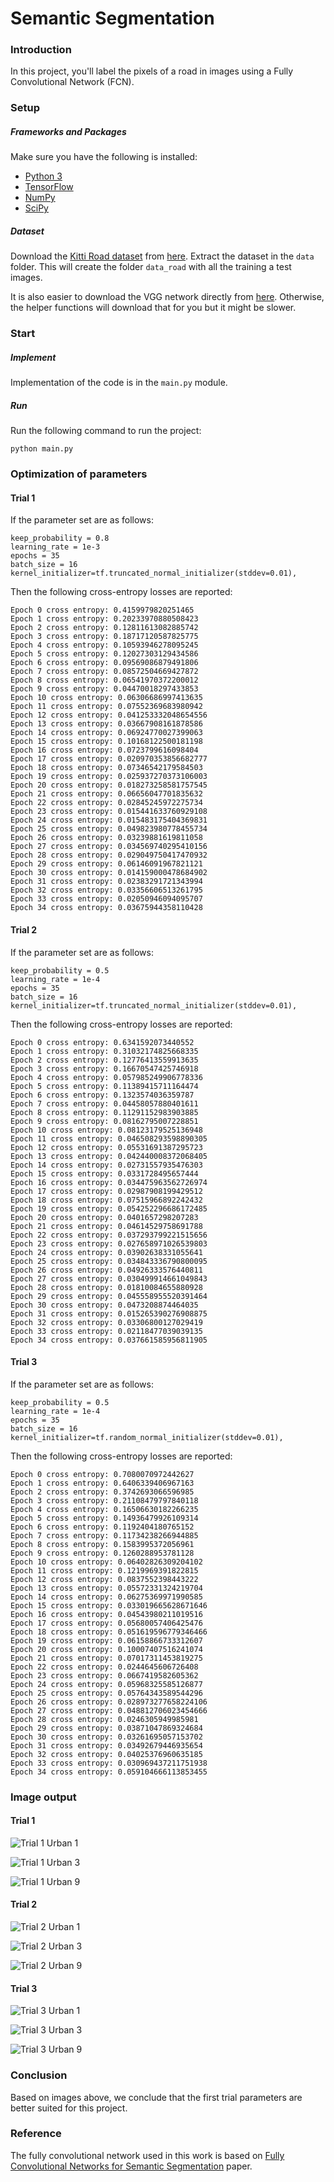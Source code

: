 # Semantic Segmentation
### Introduction
In this project, you'll label the pixels of a road in images using a Fully Convolutional Network (FCN).

### Setup
##### Frameworks and Packages
Make sure you have the following is installed:
 - [Python 3](https://www.python.org/)
 - [TensorFlow](https://www.tensorflow.org/)
 - [NumPy](http://www.numpy.org/)
 - [SciPy](https://www.scipy.org/)
##### Dataset
Download the [Kitti Road dataset](http://www.cvlibs.net/datasets/kitti/eval_road.php) from [here](http://kitti.is.tue.mpg.de/kitti/data_road.zip). Extract the dataset in the `data` folder. This will create the folder `data_road` with all the training a test images.

It is also easier to download the VGG network directly from [here](https://s3-us-west-1.amazonaws.com/udacity-selfdrivingcar/vgg.zip). Otherwise, the helper functions will download that for you but it might be slower.

### Start
##### Implement
Implementation of the code is in the `main.py` module.
##### Run
Run the following command to run the project:
```
python main.py
```

### Optimization of parameters
#### Trial 1
If the parameter set are as follows:
```
keep_probability = 0.8
learning_rate = 1e-3
epochs = 35
batch_size = 16
kernel_initializer=tf.truncated_normal_initializer(stddev=0.01),
```

Then the following cross-entropy losses are reported:
```
Epoch 0 cross entropy: 0.4159979820251465
Epoch 1 cross entropy: 0.20233970880508423
Epoch 2 cross entropy: 0.12811613082885742
Epoch 3 cross entropy: 0.18717120587825775
Epoch 4 cross entropy: 0.10593946278095245
Epoch 5 cross entropy: 0.12027303129434586
Epoch 6 cross entropy: 0.09569086879491806
Epoch 7 cross entropy: 0.08572504669427872
Epoch 8 cross entropy: 0.06541970372200012
Epoch 9 cross entropy: 0.04470018297433853
Epoch 10 cross entropy: 0.06306686997413635
Epoch 11 cross entropy: 0.07552369683980942
Epoch 12 cross entropy: 0.041253332048654556
Epoch 13 cross entropy: 0.03667908161878586
Epoch 14 cross entropy: 0.06924770027399063
Epoch 15 cross entropy: 0.10168122500181198
Epoch 16 cross entropy: 0.0723799616098404
Epoch 17 cross entropy: 0.020970353856682777
Epoch 18 cross entropy: 0.07346542179584503
Epoch 19 cross entropy: 0.025937270373106003
Epoch 20 cross entropy: 0.018273258581757545
Epoch 21 cross entropy: 0.06656047701835632
Epoch 22 cross entropy: 0.02845245972275734
Epoch 23 cross entropy: 0.015441633760929108
Epoch 24 cross entropy: 0.015483175404369831
Epoch 25 cross entropy: 0.049823980778455734
Epoch 26 cross entropy: 0.03239881619811058
Epoch 27 cross entropy: 0.034569740295410156
Epoch 28 cross entropy: 0.029049750417470932
Epoch 29 cross entropy: 0.06146091967821121
Epoch 30 cross entropy: 0.014159000478684902
Epoch 31 cross entropy: 0.02383291721343994
Epoch 32 cross entropy: 0.03356606513261795
Epoch 33 cross entropy: 0.02050946094095707
Epoch 34 cross entropy: 0.03675944358110428
```

#### Trial 2
If the parameter set are as follows:
```
keep_probability = 0.5
learning_rate = 1e-4
epochs = 35
batch_size = 16
kernel_initializer=tf.truncated_normal_initializer(stddev=0.01),
```

Then the following cross-entropy losses are reported:
```
Epoch 0 cross entropy: 0.6341592073440552
Epoch 1 cross entropy: 0.31032174825668335
Epoch 2 cross entropy: 0.12776413559913635
Epoch 3 cross entropy: 0.16670547425746918
Epoch 4 cross entropy: 0.057985249906778336
Epoch 5 cross entropy: 0.11389415711164474
Epoch 6 cross entropy: 0.1323574036359787
Epoch 7 cross entropy: 0.04458057880401611
Epoch 8 cross entropy: 0.11291152983903885
Epoch 9 cross entropy: 0.08162795007228851
Epoch 10 cross entropy: 0.08123179525136948
Epoch 11 cross entropy: 0.046508293598890305
Epoch 12 cross entropy: 0.05531691387295723
Epoch 13 cross entropy: 0.042440008372068405
Epoch 14 cross entropy: 0.02731557935476303
Epoch 15 cross entropy: 0.0331728495657444
Epoch 16 cross entropy: 0.034475963562726974
Epoch 17 cross entropy: 0.02987908199429512
Epoch 18 cross entropy: 0.07515966892242432
Epoch 19 cross entropy: 0.054252296686172485
Epoch 20 cross entropy: 0.0401657298207283
Epoch 21 cross entropy: 0.04614529758691788
Epoch 22 cross entropy: 0.037293799221515656
Epoch 23 cross entropy: 0.027658971026539803
Epoch 24 cross entropy: 0.03902638331055641
Epoch 25 cross entropy: 0.034843336790800095
Epoch 26 cross entropy: 0.04926333576440811
Epoch 27 cross entropy: 0.030499914661049843
Epoch 28 cross entropy: 0.01810084655880928
Epoch 29 cross entropy: 0.045558955520391464
Epoch 30 cross entropy: 0.0473208874464035
Epoch 31 cross entropy: 0.015265390276908875
Epoch 32 cross entropy: 0.03306800127029419
Epoch 33 cross entropy: 0.02118477039039135
Epoch 34 cross entropy: 0.037661585956811905
```

#### Trial 3
If the parameter set are as follows:
```
keep_probability = 0.5
learning_rate = 1e-4
epochs = 35
batch_size = 16
kernel_initializer=tf.random_normal_initializer(stddev=0.01),
```

Then the following cross-entropy losses are reported:
```
Epoch 0 cross entropy: 0.7080070972442627
Epoch 1 cross entropy: 0.6406339406967163
Epoch 2 cross entropy: 0.3742693066596985
Epoch 3 cross entropy: 0.21108479797840118
Epoch 4 cross entropy: 0.16506630182266235
Epoch 5 cross entropy: 0.14936479926109314
Epoch 6 cross entropy: 0.1192404180765152
Epoch 7 cross entropy: 0.11734238266944885
Epoch 8 cross entropy: 0.1583995372056961
Epoch 9 cross entropy: 0.1260288953781128
Epoch 10 cross entropy: 0.06402826309204102
Epoch 11 cross entropy: 0.1219969391822815
Epoch 12 cross entropy: 0.0837552398443222
Epoch 13 cross entropy: 0.05572331324219704
Epoch 14 cross entropy: 0.06275369971990585
Epoch 15 cross entropy: 0.033019665628671646
Epoch 16 cross entropy: 0.04543980211019516
Epoch 17 cross entropy: 0.05680057406425476
Epoch 18 cross entropy: 0.051619596779346466
Epoch 19 cross entropy: 0.06158866733312607
Epoch 20 cross entropy: 0.10007407516241074
Epoch 21 cross entropy: 0.07017311453819275
Epoch 22 cross entropy: 0.0244645606726408
Epoch 23 cross entropy: 0.0667419582605362
Epoch 24 cross entropy: 0.05968325585126877
Epoch 25 cross entropy: 0.05764343589544296
Epoch 26 cross entropy: 0.028973277658224106
Epoch 27 cross entropy: 0.048812706023454666
Epoch 28 cross entropy: 0.0246305949985981
Epoch 29 cross entropy: 0.03871047869324684
Epoch 30 cross entropy: 0.03261695057153702
Epoch 31 cross entropy: 0.03492679446935654
Epoch 32 cross entropy: 0.04025376960635185
Epoch 33 cross entropy: 0.030969437211751938
Epoch 34 cross entropy: 0.059104666113853455
```

[//]: # (Image References)
[trial1_1]: ./runs/trial_1/um_000001.png
[trial1_3]: ./runs/trial_1/um_000003.png
[trial1_9]: ./runs/trial_1/um_000009.png

[trial2_1]: ./runs/trial_2/um_000001.png
[trial2_3]: ./runs/trial_2/um_000003.png
[trial2_9]: ./runs/trial_2/um_000009.png

[trial3_1]: ./runs/trial_3/um_000001.png
[trial3_3]: ./runs/trial_3/um_000003.png
[trial3_9]: ./runs/trial_3/um_000009.png

### Image output
#### Trial 1
![Trial 1 Urban 1][trial1_1]

![Trial 1 Urban 3][trial1_3]

![Trial 1 Urban 9][trial1_9]

#### Trial 2
![Trial 2 Urban 1][trial2_1]

![Trial 2 Urban 3][trial2_3]

![Trial 2 Urban 9][trial2_9]

#### Trial 3
![Trial 3 Urban 1][trial3_1]

![Trial 3 Urban 3][trial3_3]

![Trial 3 Urban 9][trial3_9]

### Conclusion
Based on images above, we conclude that the first trial parameters are better suited for this project.

### Reference
The fully convolutional network used in this work is based on
[Fully Convolutional Networks for Semantic Segmentation](https://people.eecs.berkeley.edu/~jonlong/long_shelhamer_fcn.pdf) paper.